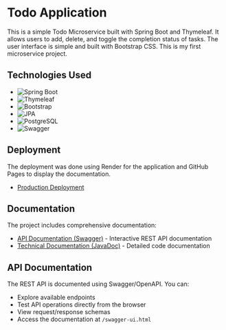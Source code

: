 # Todo Application

This is a simple Todo Microservice built with Spring Boot and Thymeleaf. It allows users to add, delete, and toggle the completion status of tasks. The user interface is simple and built with Bootstrap CSS. This is my first microservice project.

## Technologies Used

- ![Spring Boot](https://img.shields.io/badge/Spring%20Boot-6DB33F?style=for-the-badge&logo=spring-boot&logoColor=white)
- ![Thymeleaf](https://img.shields.io/badge/Thymeleaf-005F0F?style=for-the-badge&logo=thymeleaf&logoColor=white)
- ![Bootstrap](https://img.shields.io/badge/Bootstrap-563D7C?style=for-the-badge&logo=bootstrap&logoColor=white)
- ![JPA](https://img.shields.io/badge/JPA-007396?style=for-the-badge&logo=java&logoColor=white)
- ![PostgreSQL](https://img.shields.io/badge/PostgreSQL-336791?style=for-the-badge&logo=postgresql&logoColor=white)
- ![Swagger](https://img.shields.io/badge/Swagger-85EA2D?style=for-the-badge&logo=swagger&logoColor=black)

## Deployment

The deployment was done using Render for the application and GitHub Pages to display the documentation.

- [Production Deployment](https://todoapp-ydhz.onrender.com)

## Documentation

The project includes comprehensive documentation:

- [API Documentation (Swagger)](https://todoapp-ydhz.onrender.com/swagger-ui/index.html) - Interactive REST API documentation
- [Technical Documentation (JavaDoc)](https://bonanseamariano.github.io/todoapp/javadoc/) - Detailed code documentation

## API Documentation

The REST API is documented using Swagger/OpenAPI. You can:

- Explore available endpoints
- Test API operations directly from the browser
- View request/response schemas
- Access the documentation at `/swagger-ui.html`
